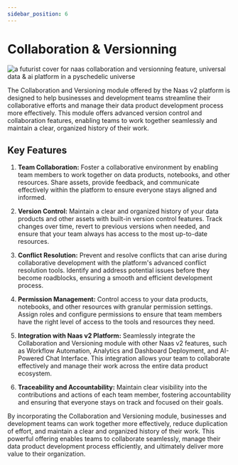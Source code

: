 ```yaml
---
sidebar_position: 6
---
```


# Collaboration & Versionning

![a futurist cover for naas collaboration and versionning feature, universal data & ai platform in a pyschedelic universe](https://media.discordapp.net/attachments/1084579666175729694/1107833032636903444/jeymassa_a_futurist_cover_for_naas_collaboration_and_versionnin_24be933c-182f-4d23-aca7-78fed39e7397.png?width=2180&height=1246)


The Collaboration and Versioning module offered by the Naas v2 platform is designed to help businesses and development teams streamline their collaborative efforts and manage their data product development process more effectively. This module offers advanced version control and collaboration features, enabling teams to work together seamlessly and maintain a clear, organized history of their work.

## Key Features

1.  **Team Collaboration:** Foster a collaborative environment by enabling team members to work together on data products, notebooks, and other resources. Share assets, provide feedback, and communicate effectively within the platform to ensure everyone stays aligned and informed.
    
2.  **Version Control:** Maintain a clear and organized history of your data products and other assets with built-in version control features. Track changes over time, revert to previous versions when needed, and ensure that your team always has access to the most up-to-date resources.
    
3.  **Conflict Resolution:** Prevent and resolve conflicts that can arise during collaborative development with the platform's advanced conflict resolution tools. Identify and address potential issues before they become roadblocks, ensuring a smooth and efficient development process.
    
4.  **Permission Management:** Control access to your data products, notebooks, and other resources with granular permission settings. Assign roles and configure permissions to ensure that team members have the right level of access to the tools and resources they need.
    
5.  **Integration with Naas v2 Platform:** Seamlessly integrate the Collaboration and Versioning module with other Naas v2 features, such as Workflow Automation, Analytics and Dashboard Deployment, and AI-Powered Chat Interface. This integration allows your team to collaborate effectively and manage their work across the entire data product ecosystem.
    
6.  **Traceability and Accountability:** Maintain clear visibility into the contributions and actions of each team member, fostering accountability and ensuring that everyone stays on track and focused on their goals.
    

By incorporating the Collaboration and Versioning module, businesses and development teams can work together more effectively, reduce duplication of effort, and maintain a clear and organized history of their work. This powerful offering enables teams to collaborate seamlessly, manage their data product development process efficiently, and ultimately deliver more value to their organization.